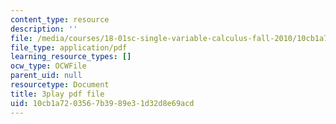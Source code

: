 ```yaml
---
content_type: resource
description: ''
file: /media/courses/18-01sc-single-variable-calculus-fall-2010/10cb1a7203567b3989e31d32d8e69acd_1RLctDS2hUQ.pdf
file_type: application/pdf
learning_resource_types: []
ocw_type: OCWFile
parent_uid: null
resourcetype: Document
title: 3play pdf file
uid: 10cb1a72-0356-7b39-89e3-1d32d8e69acd
---
```

